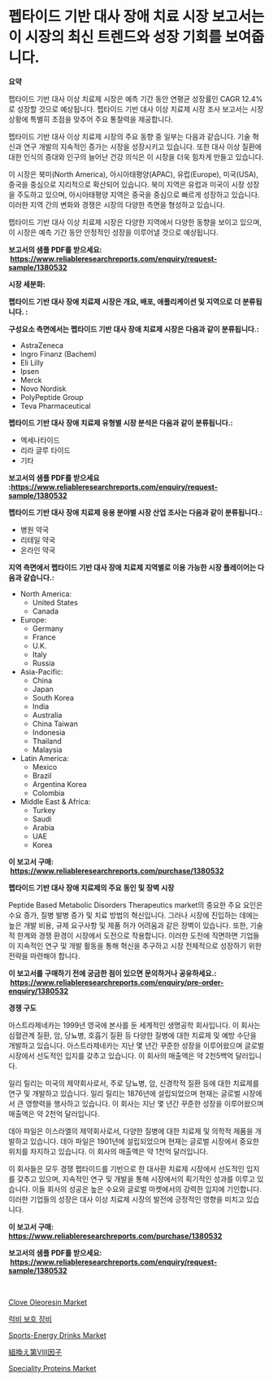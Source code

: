 <p><h1>펩타이드 기반 대사 장애 치료 시장 보고서는 이 시장의 최신 트렌드와 성장 기회를 보여줍니다.</h1></p><p><strong>요약</strong></p>
<p><p>펩타이드 기반 대사 이상 치료제 시장은 예측 기간 동안 연평균 성장률인 CAGR 12.4%로 성장할 것으로 예상됩니다. 펩타이드 기반 대사 이상 치료제 시장 조사 보고서는 시장 상황에 특별히 초점을 맞추어 주요 통찰력을 제공합니다. </p><p>펩타이드 기반 대사 이상 치료제 시장의 주요 동향 중 일부는 다음과 같습니다. 기술 혁신과 연구 개발의 지속적인 증가는 시장을 성장시키고 있습니다. 또한 대사 이상 질환에 대한 인식의 증대와 인구의 늘어난 건강 의식은 이 시장을 더욱 힘차게 만들고 있습니다.</p><p>이 시장은 북미(North America), 아시아태평양(APAC), 유럽(Europe), 미국(USA), 중국을 중심으로 지리적으로 확산되어 있습니다. 북미 지역은 유럽과 미국이 시장 성장을 주도하고 있으며, 아시아태평양 지역은 중국을 중심으로 빠르게 성장하고 있습니다. 이러한 지역 간의 변화와 경쟁은 시장의 다양한 측면을 형성하고 있습니다.</p><p>펩타이드 기반 대사 이상 치료제 시장은 다양한 지역에서 다양한 동향을 보이고 있으며, 이 시장은 예측 기간 동안 안정적인 성장을 이루어낼 것으로 예상됩니다.</p></p>
<p><strong>보고서의 샘플 PDF를 받으세요: &nbsp;<a href="https://www.reliableresearchreports.com/enquiry/request-sample/1380532">https://www.reliableresearchreports.com/enquiry/request-sample/1380532</a></strong></p>
<p><strong>시장 세분화:</strong></p>
<p><strong> 펩타이드 기반 대사 장애 치료제 시장은 개요, 배포, 애플리케이션 및 지역으로 더 분류됩니다. :</strong></p>
<p><strong>구성요소 측면에서는 펩타이드 기반 대사 장애 치료제 시장은 다음과 같이 분류됩니다.:</strong></p>
<p><ul><li>AstraZeneca</li><li>Ingro Finanz (Bachem)</li><li>Eli Lilly</li><li>Ipsen</li><li>Merck</li><li>Novo Nordisk</li><li>PolyPeptide Group</li><li>Teva Pharmaceutical</li></ul></p>
<p><strong> 펩타이드 기반 대사 장애 치료제 유형별 시장 분석은 다음과 같이 분류됩니다.:</strong></p>
<p><ul><li>엑세나타이드</li><li>리라 글루 타이드</li><li>기타</li></ul></p>
<p><strong>보고서의 샘플 PDF를 받으세요 :<a href="https://www.reliableresearchreports.com/enquiry/request-sample/1380532">https://www.reliableresearchreports.com/enquiry/request-sample/1380532</a></strong></p>
<p><strong> 펩타이드 기반 대사 장애 치료제 응용 분야별 시장 산업 조사는 다음과 같이 분류됩니다.:</strong></p>
<p><ul><li>병원 약국</li><li>리테일 약국</li><li>온라인 약국</li></ul></p>
<p><strong>지역 측면에서 펩타이드 기반 대사 장애 치료제 지역별로 이용 가능한 시장 플레이어는 다음과 같습니다.:</strong></p>
<p><ul>
    <li>
        North America:
        <ul>
            <li>United States</li>
            <li>Canada</li>
        </ul>
    </li>
    <li>
        Europe:
        <ul>
            <li>Germany</li>
            <li>France</li>
            <li>U.K.</li>
            <li>Italy</li>
            <li>Russia</li>
        </ul>
    </li>
    <li>
        Asia-Pacific:
        <ul>
            <li>China</li>
            <li>Japan</li>
            <li>South Korea</li>
            <li>India</li>
            <li>Australia</li>
            <li>China Taiwan</li>
            <li>Indonesia</li>
            <li>Thailand</li>
            <li>Malaysia</li>
        </ul>
    </li>
    <li>
        Latin America:
        <ul>
            <li>Mexico</li>
            <li>Brazil</li>
            <li>Argentina Korea</li>
            <li>Colombia</li>
        </ul>
    </li>
    <li>
        Middle East & Africa:
        <ul>
            <li>Turkey</li>
            <li>Saudi</li>
            <li>Arabia</li>
            <li>UAE</li>
            <li>Korea</li>
        </ul>
    </li>
    </ul></p>
<p><strong>이 보고서 구매: &nbsp;<a href="https://www.reliableresearchreports.com/purchase/1380532">https://www.reliableresearchreports.com/purchase/1380532</a></strong></p>
<p><strong>펩타이드 기반 대사 장애 치료제의 주요 동인 및 장벽 시장</strong></p>
<p><p>Peptide Based Metabolic Disorders Therapeutics market의 중요한 주요 요인은 수요 증가, 질병 발병 증가 및 치료 방법의 혁신입니다. 그러나 시장에 진입하는 데에는 높은 개발 비용, 규제 요구사항 및 제품 허가 어려움과 같은 장벽이 있습니다. 또한, 기술적 한계와 경쟁 환경이 시장에서 도전으로 작용합니다. 이러한 도전에 직면하면 기업들이 지속적인 연구 및 개발 활동을 통해 혁신을 추구하고 시장 전체적으로 성장하기 위한 전략을 마련해야 합니다.</p></p>
<p><strong>이 보고서를 구매하기 전에 궁금한 점이 있으면 문의하거나 공유하세요.: &nbsp;<a href="https://www.reliableresearchreports.com/enquiry/pre-order-enquiry/1380532">https://www.reliableresearchreports.com/enquiry/pre-order-enquiry/1380532</a></strong></p>
<p><strong>경쟁 구도</strong></p>
<p><p>아스트라제네카는 1999년 영국에 본사를 둔 세계적인 생명공학 회사입니다. 이 회사는 심혈관계 질환, 암, 당뇨병, 호흡기 질환 등 다양한 질병에 대한 치료제 및 예방 수단을 개발하고 있습니다. 아스트라제네카는 지난 몇 년간 꾸준한 성장을 이루어왔으며 글로벌 시장에서 선도적인 입지를 갖추고 있습니다. 이 회사의 매출액은 약 2천5백억 달러입니다.</p><p>일리 릴리는 미국의 제약회사로서, 주로 당뇨병, 암, 신경학적 질환 등에 대한 치료제를 연구 및 개발하고 있습니다. 일리 릴리는 1876년에 설립되었으며 현재는 글로벌 시장에서 큰 영향력을 행사하고 있습니다. 이 회사는 지난 몇 년간 꾸준한 성장을 이루어왔으며 매출액은 약 2천억 달러입니다.</p><p>데아 파일은 이스라엘의 제약회사로서, 다양한 질병에 대한 치료제 및 의학적 제품을 개발하고 있습니다. 데아 파일은 1901년에 설립되었으며 현재는 글로벌 시장에서 중요한 위치를 차지하고 있습니다. 이 회사의 매출액은 약 1천억 달러입니다.</p><p>이 회사들은 모두 경쟁 펩타이드를 기반으로 한 대사환 치료제 시장에서 선도적인 입지를 갖추고 있으며, 지속적인 연구 및 개발을 통해 시장에서의 획기적인 성과를 이루고 있습니다. 이들 회사의 성공은 높은 수요와 글로벌 마켓에서의 강력한 입지에 기인합니다. 이러한 기업들의 성장은 대사 이상 치료제 시장의 발전에 긍정적인 영향을 미치고 있습니다.</p></p>
<p><strong>이 보고서 구매: &nbsp; <a href="https://www.reliableresearchreports.com/purchase/1380532">https://www.reliableresearchreports.com/purchase/1380532</a></strong></p>
<p><strong>보고서의 샘플 PDF를 받으세요: &nbsp;<a href="https://www.reliableresearchreports.com/enquiry/request-sample/1380532">https://www.reliableresearchreports.com/enquiry/request-sample/1380532</a></strong><strong></strong></p>
<p>&nbsp;</p>
<p><p><a href="https://github.com/lylyparadise/Market-Research-Report-List-2/blob/main/clove-oleoresin-market.md">Clove Oleoresin Market</a></p><p><a href="https://github.com/idcefvhkdut6/Market-Research-Report-List-1/blob/main/7558343192962.md">럭비 보호 장비</a></p><p><a href="https://issuu.com/reportprime-2/docs/sports-energy-drinks-market-size-2030.pptx">Sports-Energy Drinks Market</a></p><p><a href="https://github.com/joaejkdzgyljvo6/Market-Research-Report-List-1/blob/main/4925759193179.md">組換え第VIII因子</a></p><p><a href="https://issuu.com/reportprime-2/docs/speciality-proteins-market-size-2030.pptx">Speciality Proteins Market</a></p></p>